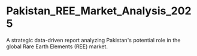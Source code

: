 # Pakistan_REE_Market_Analysis_2025
A strategic data-driven report analyzing Pakistan's potential role in the global Rare Earth Elements (REE) market.

